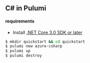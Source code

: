 ##  C# in Pulumi

#### requirements
 - Install [.NET Core 3.0 SDK or later](https://dotnet.microsoft.com/download)

```sh
$ mkdir quickstart && cd quickstart
$ pulumi new azure-csharp
$ pulumi up
$ pulumi destroy
```